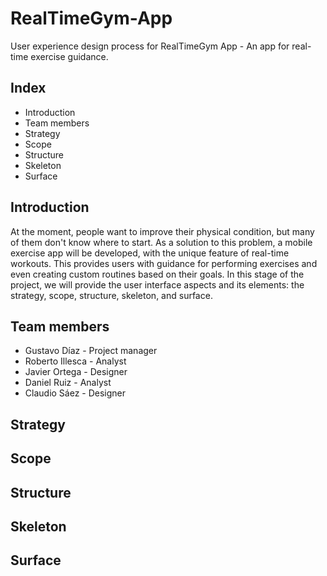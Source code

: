 # RealTimeGym-App
User experience design process for RealTimeGym App - An app for real-time exercise guidance.

## Index
- Introduction
- Team members
- Strategy
- Scope
- Structure
- Skeleton
- Surface

## Introduction
At the moment, people want to improve their physical condition, but many of them don't know where to start. As a solution to this problem, a mobile exercise app will be developed, with the unique feature of real-time workouts. This provides users with guidance for performing exercises and even creating custom routines based on their goals. In this stage of the project, we will provide the user interface aspects and its elements: the strategy, scope, structure, skeleton, and surface.

## Team members
- Gustavo Díaz - Project manager
- Roberto Illesca - Analyst
- Javier Ortega - Designer
- Daniel Ruiz - Analyst
- Claudio Sáez - Designer

## Strategy

## Scope

## Structure

## Skeleton

## Surface

